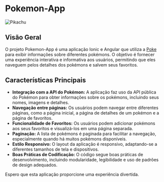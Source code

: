 # Pokemon-App

![Pikachu](https://i.gifer.com/Td9n.gif)

## Visão Geral

O projeto Pokemon-App é uma aplicação Ionic e Angular que utiliza a [Poke](https://pokeapi.co/) para exibir informações sobre diferentes pokémons. O objetivo é fornecer uma experiência interativa e informativa aos usuários, permitindo que eles naveguem pelos detalhes dos pokémons e salvem seus favoritos.

## Características Principais

- **Integração com a API do Pokémon:** A aplicação faz uso da API pública do Pokémon para obter informações sobre os pokémons, incluindo seus nomes, imagens e detalhes.
- **Navegação entre páginas:** Os usuários podem navegar entre diferentes páginas, como a página inicial, a página de detalhes de um pokémon e a página de favoritos.
- **Funcionalidade de Favoritos:** Os usuários podem adicionar pokémons aos seus favoritos e visualizá-los em uma página separada.
- **Paginação:** A lista de pokémons é paginada para facilitar a navegação, especialmente quando há muitos pokémons disponíveis.
- **Estilo Responsivo:** O layout da aplicação é responsivo, adaptando-se a diferentes tamanhos de tela e dispositivos.
- **Boas Práticas de Codificação:** O código segue boas práticas de desenvolvimento, incluindo modularidade, legibilidade e uso de padrões de design adequados.

Espero que esta aplicação proporcione uma experiência divertida.
